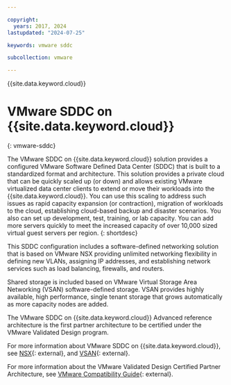 ```yaml
---

copyright:
  years: 2017, 2024
lastupdated: "2024-07-25"

keywords: vmware sddc

subcollection: vmware

---
```


{{site.data.keyword.cloud}}

# VMware SDDC on {{site.data.keyword.cloud}}
{: vmware-sddc}

The VMware SDDC on {{site.data.keyword.cloud}} solution provides a configured VMware Software Defined Data Center (SDDC) that is built to a standardized format and architecture. This solution provides a private cloud that can be quickly scaled up (or down) and allows existing VMware virtualized data center clients to extend or move their workloads into the {{site.data.keyword.cloud}}. You can use this scaling to address such issues as rapid capacity expansion (or contraction), migration of workloads to the cloud, establishing cloud-based backup and disaster scenarios. You also can set up development, test, training, or lab capacity. You can add more servers quickly to meet the increased capacity of over 10,000 sized virtual guest servers per region.
{: shortdesc}

This SDDC configuration includes a software-defined networking solution that is based on VMware NSX providing unlimited networking flexibility in defining new VLANs, assigning IP addresses, and establishing network services such as load balancing, firewalls, and routers.

Shared storage is included based on VMware Virtual Storage Area Networking (VSAN) software-defined storage. VSAN provides highly available, high performance, single tenant storage that grows automatically as more capacity nodes are added.

The VMware SDDC on {{site.data.keyword.cloud}} Advanced reference architecture is the first partner architecture to be certified under the VMware Validated Design program.

For more information about VMware SDDC on {{site.data.keyword.cloud}}, see [NSX](https://www.vmware.com/products/cloud-infrastructure/nsx){: external}, and [VSAN](https://www.vmware.com/products/cloud-infrastructure/vsan){: external}.

For more information about the VMware Validated Design Certified Partner Architecture, see [VMware Compatibility Guide](https://www.vmware.com/resources/compatibility/vcl/cpa.php){: external}.
